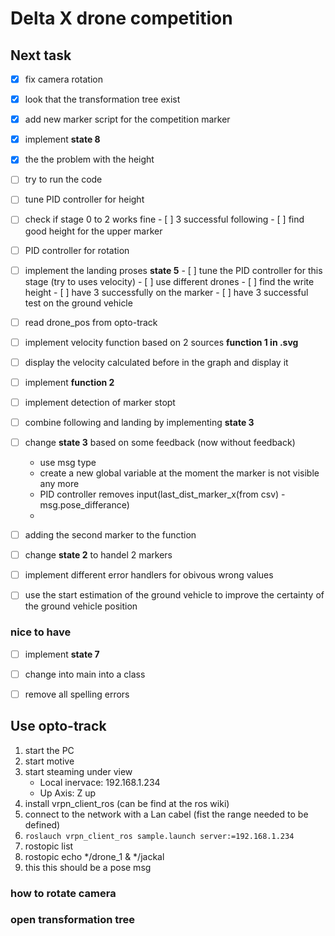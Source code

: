 # Delta X drone competition

## Next task

- [x] fix camera rotation
- [x] look that the transformation tree exist
- [x] add new marker script for the competition marker 
- [x] implement **state 8**


- [x] the the problem with the height
 


- [ ] try to run the code
- [ ] tune PID controller for height
- [ ] check if stage 0 to 2 works fine
      - [ ] 3 successful following
      - [ ] find good height for the upper marker



- [ ] PID controller for rotation 
- [ ] implement the landing proses **state 5** 
      - [ ] tune the PID controller for this stage (try to uses velocity) 
      - [ ] use different drones
      - [ ] find the write height
      - [ ] have 3 successfully on the marker 
      - [ ] have 3 successful test on the ground vehicle


- [ ] read drone_pos from opto-track
- [ ] implement velocity function based on 2 sources **function 1 in .svg**
- [ ] display the velocity calculated before in the graph and display it
- [ ] implement **function 2**
- [ ] implement detection of marker stopt 
- [ ] combine following and landing by implementing  **state 3**
- [ ] change **state 3** based on some feedback (now without feedback) 
    - use msg type 
    - create a new global variable at the moment the marker is not visible any more
    - PID controller removes input(last_dist_marker_x(from csv) - msg.pose_differance)  
    - 
- [ ] adding the second marker to the function
- [ ] change **state 2** to handel 2 markers
- [ ] implement different error handlers for obivous wrong values
- [ ] use the start estimation of the ground vehicle to improve the certainty of the ground vehicle position

### nice to have
- [ ] implement **state 7**
- [ ] change into main into a class
- [ ] remove all spelling errors


## Use opto-track 

1. start the PC
2. start motive
3. start steaming under view 
	- Local inervace: 192.168.1.234
	- Up Axis:  Z up
4. install vrpn_client_ros (can be find at the ros wiki)
5. connect to the network with a Lan cabel (fist the range needed to be defined)
5. `roslauch vrpn_client_ros sample.launch server:=192.168.1.234`
6. rostopic list 
7. rostopic echo \*/drone_1 & \*/jackal
8. this this should be a pose msg


### how to rotate camera


### open transformation tree
